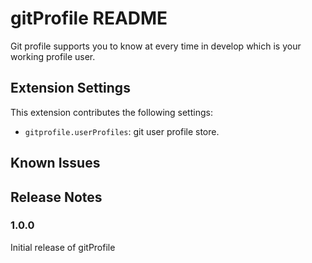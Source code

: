 # gitProfile README

Git profile supports you to know at every time in develop which is your working profile user.

## Extension Settings

This extension contributes the following settings:

* `gitprofile.userProfiles`: git user profile store.

## Known Issues

## Release Notes

### 1.0.0

Initial release of gitProfile

